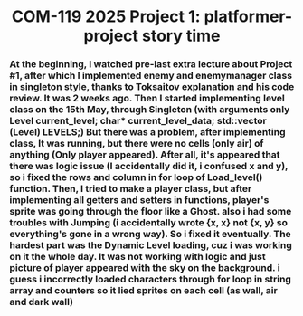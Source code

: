 <h1 align=center> COM-119 2025 Project 1: platformer-project  story time </h1>
<h3>At the beginning, I watched pre-last extra lecture about Project #1, after which I implemented enemy and enemymanager class in singleton style, thanks to Toksaitov explanation and his code review. It was 2 weeks ago.
Then I started implementing level class on the 15th May, through Singleton (with arguments only Level current_level;  char* current_level_data; std::vector (Level) LEVELS;)
But there was a problem, after implementing  class, It was running, but there were no cells (only air) of anything (Only player appeared).
After all, it's appeared that there was logic issue (I accidentally did it, i confused x and y), so i fixed the rows and column in for loop of Load_level() function. 
Then, I tried to make a player class, but after implementing all getters and setters in functions, player's sprite was going through the floor like a Ghost.
also i had some troubles with Jumping (i accidentally wrote {x, x} not {x, y} so everything's gone in a wrong way). So i fixed it eventually.
The hardest part was the Dynamic Level loading, cuz i was working on it the whole day. It was not working with logic and just picture of player appeared with the sky on the background.
i guess i incorrectly loaded characters through for loop in string array and counters so it lied sprites on each cell (as wall, air and dark wall)
</h3> 

